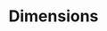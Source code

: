 ---
bigquery: https://console.cloud.google.com/bigquery?p=covid-19-dimensions-ai&page=table&d=data&t=publications
contributors: Digital Science, https://www.digital-science.com/
cost: Free for personal, non-commercial use.
description: Dimensions contains more than 100 million publications, ranging from
  articles published in scholarly journals, books and book chapters, to preprints
  and conference proceedings. All publications are contextualized with linked data
  sets, funding, publications, patents, clinical trials, and policy documents. You
  can also view associated categories, funders, institutions, and researcher profiles.
documentation: https://docs.dimensions.ai/bigquery/index.html
last_edit: 04/07/2022, 06:30:09
location: https://www.dimensions.ai/products/free/
maintained_by: Digital Science, https://www.digital-science.com/
schema_fields:
- funder_countries
- publication_year
- priority_date
- organisation_details
- expiration_date
- funding_details
- funder_org_cities
- expiration_year
- linkout
- filing_year
- date_normal
- legal_status
- original_abstract
- family_count
- name
- kind
- date_imported_gbq
- filing_status
- filing_date
- grant_number
- cited_by_ids
- end_year
- date_modified
- proceedings_title
- title
- category_icrp_ct
- resulting_publication_ids
- original_assignee_orgs
- journal_lists
- brief_title
- mesh_terms
- associated_grant_ids
- book_title
- funding_eur
- current_assignee_countries
- date_inserted
- citations_count
- associated_publication_doi
- authors
- funding_nzd
- book_series_title
- publication_ids
- registry
- resulting_publication_doi
- start_year
- clinical_trial_ids
- isbn
- funding_aud
- funding_gbp
- funder_org_countries
- categories
- citation_string
- email_address
- funding_cny
- associated_publication_arxiv_id
- funding_jpy
- date_online
- subtitles
- embargo_date
- aliases
- acronyms
- license
- active_years
- altmetrics
- labels
- category_hrcs_rac
- editors
- gender
- family_members_ids
- jurisdiction
- funding_cad
- funding_usd
- ipcr
- status
- metrics
- cpc
- links
- research_org_cities
- conditions
- category_icrp_cso
- foa_number
- external_ids
- inventor_names
- established
- assignee_countries
- funding_chf
- funder_org_acronyms
- application_number
- repository_url
- end_date
- relationships
- funder_orgs
- parent_id
- research_org_countries
- current_assignee
- eisbn
- description
- original_title
- original_assignee_countries
- funding_currency
- pmcid
- investigators
- citations
- address
- journal
- date_print
- conference
- repository_id
- types
- research_org_country_names
- category_rcdc
- language
- researcher_ids
- category_bra
- start_date
- volume
- category_sdg
- date
- patent_ids
- open_access_categories
- funder_org_state_codes
- open_access_categories_v2
- pages
- interventions
- legal_events
- category_hra
- priority_year
- issue
- reference_ids
- granted_year
- id
- current_assignee_orgs
- abstract
- research_orgs
- research_org_city_names
- publication_date
- original_assignee
- acknowledgements
- funder_org
- mesh_headings
- funding_amount
- repository_name
- pmid
- research_org_state_names
- created_date
- supporting_grant_ids
- associated_publication_pmid
- category_for
- doi
- arxiv_id
- acronym
- source_id
- associated_publication_id
- concepts
- research_org_state_codes
- type
- phase
- family_id
- category_hrcs_hc
- category_uoa
- assignee_orgs
- granted_date
- publisher
- wikipedia_url
- year
shortname: dimensions
tags:
- scholarly literature
- patents
- funding
- clinical trials
- academic profiles
terms_of_use: 'Use of both the Dimensions COVID-19 dataset and full Dimensions dataset
  are subject to the Dimensions Terms of use: https://www.dimensions.ai/policies-terms-legal '
title: Dimensions
uuid: dcff88bd-fe6b-4fdb-8159-809bf9d7bc1c
---
